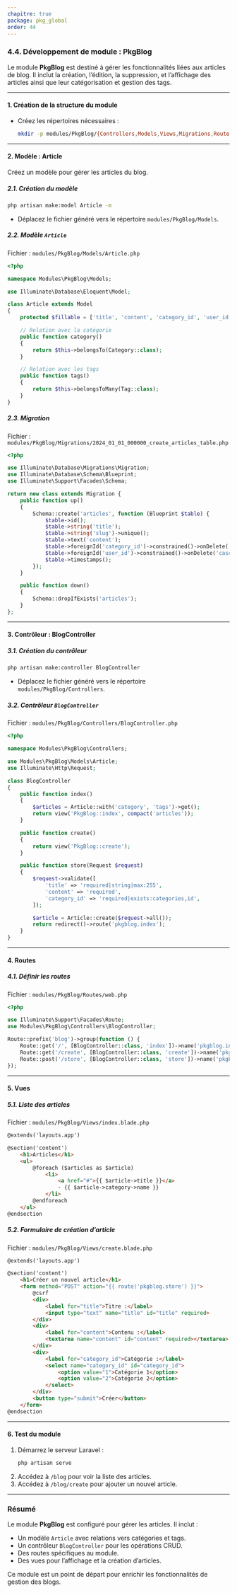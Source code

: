 ```yaml
---
chapitre: true
package: pkg_global
order: 44
---
```


### **4.4. Développement de module : PkgBlog**

Le module **PkgBlog** est destiné à gérer les fonctionnalités liées aux articles de blog. Il inclut la création, l’édition, la suppression, et l’affichage des articles ainsi que leur catégorisation et gestion des tags.

---

#### **1. Création de la structure du module**
- Créez les répertoires nécessaires :
  ```bash
  mkdir -p modules/PkgBlog/{Controllers,Models,Views,Migrations,Routes}
  ```

---

#### **2. Modèle : Article**
Créez un modèle pour gérer les articles du blog.

##### **2.1. Création du modèle**
```bash
php artisan make:model Article -m
```
- Déplacez le fichier généré vers le répertoire `modules/PkgBlog/Models`.

##### **2.2. Modèle `Article`**
Fichier : `modules/PkgBlog/Models/Article.php`  
```php
<?php

namespace Modules\PkgBlog\Models;

use Illuminate\Database\Eloquent\Model;

class Article extends Model
{
    protected $fillable = ['title', 'content', 'category_id', 'user_id', 'slug'];

    // Relation avec la catégorie
    public function category()
    {
        return $this->belongsTo(Category::class);
    }

    // Relation avec les tags
    public function tags()
    {
        return $this->belongsToMany(Tag::class);
    }
}
```

##### **2.3. Migration**
Fichier : `modules/PkgBlog/Migrations/2024_01_01_000000_create_articles_table.php`  
```php
<?php

use Illuminate\Database\Migrations\Migration;
use Illuminate\Database\Schema\Blueprint;
use Illuminate\Support\Facades\Schema;

return new class extends Migration {
    public function up()
    {
        Schema::create('articles', function (Blueprint $table) {
            $table->id();
            $table->string('title');
            $table->string('slug')->unique();
            $table->text('content');
            $table->foreignId('category_id')->constrained()->onDelete('cascade');
            $table->foreignId('user_id')->constrained()->onDelete('cascade');
            $table->timestamps();
        });
    }

    public function down()
    {
        Schema::dropIfExists('articles');
    }
};
```

---

#### **3. Contrôleur : BlogController**

##### **3.1. Création du contrôleur**
```bash
php artisan make:controller BlogController
```
- Déplacez le fichier généré vers le répertoire `modules/PkgBlog/Controllers`.

##### **3.2. Contrôleur `BlogController`**
Fichier : `modules/PkgBlog/Controllers/BlogController.php`  
```php
<?php

namespace Modules\PkgBlog\Controllers;

use Modules\PkgBlog\Models\Article;
use Illuminate\Http\Request;

class BlogController
{
    public function index()
    {
        $articles = Article::with('category', 'tags')->get();
        return view('PkgBlog::index', compact('articles'));
    }

    public function create()
    {
        return view('PkgBlog::create');
    }

    public function store(Request $request)
    {
        $request->validate([
            'title' => 'required|string|max:255',
            'content' => 'required',
            'category_id' => 'required|exists:categories,id',
        ]);

        $article = Article::create($request->all());
        return redirect()->route('pkgblog.index');
    }
}
```

---

#### **4. Routes**

##### **4.1. Définir les routes**
Fichier : `modules/PkgBlog/Routes/web.php`  
```php
<?php

use Illuminate\Support\Facades\Route;
use Modules\PkgBlog\Controllers\BlogController;

Route::prefix('blog')->group(function () {
    Route::get('/', [BlogController::class, 'index'])->name('pkgblog.index');
    Route::get('/create', [BlogController::class, 'create'])->name('pkgblog.create');
    Route::post('/store', [BlogController::class, 'store'])->name('pkgblog.store');
});
```

---

#### **5. Vues**

##### **5.1. Liste des articles**
Fichier : `modules/PkgBlog/Views/index.blade.php`  
```html
@extends('layouts.app')

@section('content')
    <h1>Articles</h1>
    <ul>
        @foreach ($articles as $article)
            <li>
                <a href="#">{{ $article->title }}</a>
                - {{ $article->category->name }}
            </li>
        @endforeach
    </ul>
@endsection
```

##### **5.2. Formulaire de création d’article**
Fichier : `modules/PkgBlog/Views/create.blade.php`  
```html
@extends('layouts.app')

@section('content')
    <h1>Créer un nouvel article</h1>
    <form method="POST" action="{{ route('pkgblog.store') }}">
        @csrf
        <div>
            <label for="title">Titre :</label>
            <input type="text" name="title" id="title" required>
        </div>
        <div>
            <label for="content">Contenu :</label>
            <textarea name="content" id="content" required></textarea>
        </div>
        <div>
            <label for="category_id">Catégorie :</label>
            <select name="category_id" id="category_id">
                <option value="1">Catégorie 1</option>
                <option value="2">Catégorie 2</option>
            </select>
        </div>
        <button type="submit">Créer</button>
    </form>
@endsection
```

---

#### **6. Test du module**
1. Démarrez le serveur Laravel :
   ```bash
   php artisan serve
   ```
2. Accédez à `/blog` pour voir la liste des articles.
3. Accédez à `/blog/create` pour ajouter un nouvel article.

---

### **Résumé**
Le module **PkgBlog** est configuré pour gérer les articles. Il inclut :
- Un modèle `Article` avec relations vers catégories et tags.
- Un contrôleur `BlogController` pour les opérations CRUD.
- Des routes spécifiques au module.
- Des vues pour l’affichage et la création d’articles.

Ce module est un point de départ pour enrichir les fonctionnalités de gestion des blogs.